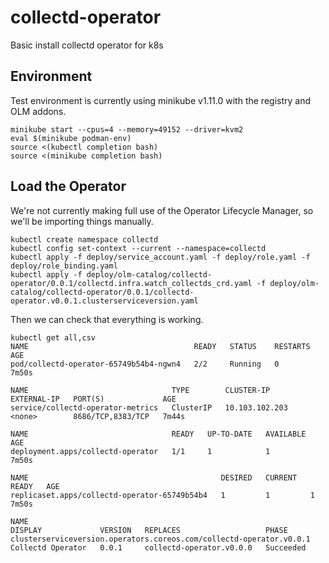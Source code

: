 # collectd-operator

Basic install collectd operator for k8s

## Environment

Test environment is currently using minikube v1.11.0 with the registry and OLM
addons.

```
minikube start --cpus=4 --memory=49152 --driver=kvm2
eval $(minikube podman-env)
source <(kubectl completion bash)
source <(minikube completion bash)
```

## Load the Operator

We're not currently making full use of the Operator Lifecycle Manager, so we'll
be importing things manually.

```
kubectl create namespace collectd
kubectl config set-context --current --namespace=collectd
kubectl apply -f deploy/service_account.yaml -f deploy/role.yaml -f deploy/role_binding.yaml
kubectl apply -f deploy/olm-catalog/collectd-operator/0.0.1/collectd.infra.watch_collectds_crd.yaml -f deploy/olm-catalog/collectd-operator/0.0.1/collectd-operator.v0.0.1.clusterserviceversion.yaml
```

Then we can check that everything is working.

```
kubectl get all,csv
NAME                                     READY   STATUS    RESTARTS   AGE
pod/collectd-operator-65749b54b4-ngwn4   2/2     Running   0          7m50s

NAME                                TYPE        CLUSTER-IP       EXTERNAL-IP   PORT(S)             AGE
service/collectd-operator-metrics   ClusterIP   10.103.102.203   <none>        8686/TCP,8383/TCP   7m44s

NAME                                READY   UP-TO-DATE   AVAILABLE   AGE
deployment.apps/collectd-operator   1/1     1            1           7m50s

NAME                                           DESIRED   CURRENT   READY   AGE
replicaset.apps/collectd-operator-65749b54b4   1         1         1       7m50s

NAME                                                                  DISPLAY             VERSION   REPLACES                   PHASE
clusterserviceversion.operators.coreos.com/collectd-operator.v0.0.1   Collectd Operator   0.0.1     collectd-operator.v0.0.0   Succeeded
```
